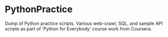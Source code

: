 # PythonPractice
Dump of Python practice scripts. Various web-crawl, SQL, and sample API scripts as part of 'Python for Everybody' course work from Coursera.
